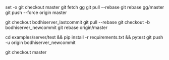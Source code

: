 set -x
git checkout master
git fetch gg
git pull --rebase
git rebase gg/master
git push --force origin master

git checkout bodhiserver_lastcommit
git pull --rebase
git checkout -b bodhiserver_newcommit
git rebase origin/master

cd examples/server/test && pip install -r requirements.txt && pytest
git push -u origin bodhiserver_newcommit

git checkout master